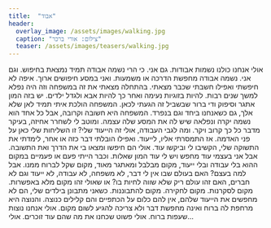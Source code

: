 ```yaml
---
title:  "אבוד"
header:
  overlay_image: /assets/images/walking.jpg
  caption: "צילום: אורי ברכר"
  teaser: /assets/images/teasers/walking.jpg
---
```

<!--more-->
אולי אנחנו כולנו נשמות אבודות.
גם אני. כי הרי נשמה אבודה תמיד נמצאת בחיפוש. וגם אני. נשמה אבודה מחפשת הדרכה או משמעות. ואני במסע חיפושים ארוך. איפה לא חיפשתי ואפילו חשבתי שכבר מצאתי.
בהתחלה מצאתי את זה במשפחה וזה היה נפלא למשך שנים רבות. להיות בזוגיות נעימה ואחר כך להיות אבא ולגדל ילדים. יש בזה המון אתגר וסיפוק ודי ברור שבשביל זה הגעתי לכאן. המשפחה הולכת איתי תמיד לאן שלא אלך, גם כשאנחנו ביחד וגם בנפרד. המשפחה היא חשובה וקרובה, אבל כל אחד הוא נשמה יקרה ונפלאה שיש לה את המסע שלה עצמה. ומוטב לי לשחרר אחיזה, בעיקר מדבר כל כך קרוב ויקר.
ומה לגבי העבודה, אולי זה הייעוד שלי? זו השליחות שלי כאן על פני האדמה. אז התמסרתי אליו, לייעוד. ואפילו הובלתי דבר כזה או אחר, לימדתי את התשוקה שלי, הקשיבו לי וביקשו עוד. אולי הם חיפשו ומצאו בי את הדרך ואת התשובה. אבל אני בעצמי עוד מחפש ויש לי עוד המון שאלות. וכבר הייתי פעם או פעמיים במקום ההוא בלי עבודה ובלי ייעוד, מקום מבלבל ומאתגר מאוד, מקום שקל לברוח ממנו. אבל למה בעצם?
האם בעולם שבו אין לי דבר, לא משפחה, לא עבודה, לא ייעוד וגם לא חברים, האם זהו עולם ריק שלא שווה לחיות בו? או שאולי זהו מקום מלא באפשרות. מקום לסקרנות. מקום לחקירה. מקום להתבוננות.
כשאני מתבונן בילדים שלי, הם לא מחפשים את הייעוד שלהם, אין להם כלום על הכתפיים והם קלילים כנוצה. והנוצה היא מרחפת לה ברוח ואינה מחפשת דבר ולא צריכה להגיע לשום מקום.
אולי אנחנו נוצות שעפות ברוח.
אולי פשוט שכחנו את מה שהם עוד זוכרים.
אולי...